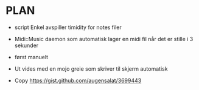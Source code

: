 PLAN
====
* script Enkel avspiller timidity for notes filer
* Midi::Music daemon som automatisk lager en midi fil når det er stille i 3 sekunder
* først manuelt
* Ut vides med en mojo greie som skriver til skjerm automatisk




* Copy https://gist.github.com/augensalat/3699443
